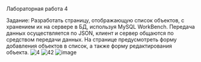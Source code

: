Лабораторная работа 4

Задание: Разработать страницу, отображающую список объектов, с хранением их на сервере в БД, используя MySQL WorkBench. Передача данных осуществляется по JSON, клиент и сервер общаются по средством передачи данных. На странице предусмотреть форму добавления объектов в список, а также форму редактирования объекта.
![4](https://github.com/DokutahShikikan/laba4oop/assets/124569209/8a13924d-ce6f-4d97-b622-e702caa14638)
![42](https://github.com/DokutahShikikan/laba4oop/assets/124569209/95a5ba52-8b57-4030-aef5-734daa97a55b)
![image](https://github.com/DokutahShikikan/laba4oop/assets/124569209/82141181-e167-4560-ad18-14f018e4f9f2)
